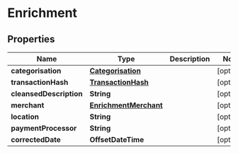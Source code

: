 

# Enrichment


## Properties

Name | Type | Description | Notes
------------ | ------------- | ------------- | -------------
**categorisation** | [**Categorisation**](Categorisation.md) |  |  [optional]
**transactionHash** | [**TransactionHash**](TransactionHash.md) |  |  [optional]
**cleansedDescription** | **String** |  |  [optional]
**merchant** | [**EnrichmentMerchant**](EnrichmentMerchant.md) |  |  [optional]
**location** | **String** |  |  [optional]
**paymentProcessor** | **String** |  |  [optional]
**correctedDate** | **OffsetDateTime** |  |  [optional]



